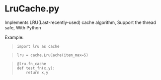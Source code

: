 LruCache.py
======

Implements LRU(Last-recently-used) cache algorithm, Support the thread safe, With Python


Example:

>``import lru as cache``

>``lru = cache.LruCache(item_max=5)``
      
>``@lru.fn_cache``    
>``def test_fn(x,y):``    
>``    return x,y``
